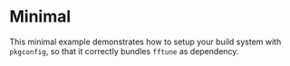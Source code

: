 # Minimal

This minimal example demonstrates how to setup your build system with `pkgconfig`, so that it correctly bundles `fftune` as dependency.
